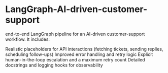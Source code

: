 # LangGraph-AI-driven-customer-support
end-to-end LangGraph pipeline for an AI-driven customer-support workflow. It includes:

Realistic placeholders for API interactions (fetching tickets, sending replies, scheduling follow-ups)
Improved error handling and retry logic
Explicit human-in-the-loop escalation and a maximum retry count
Detailed docstrings and logging hooks for observability

